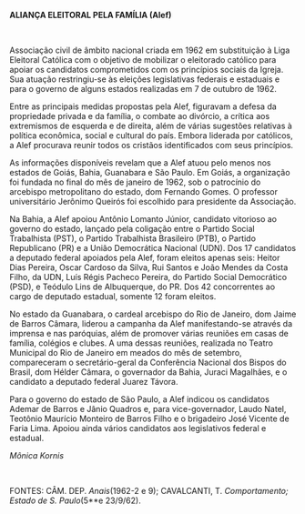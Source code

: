 **ALIANÇA ELEITORAL PELA FAMÍLIA (Alef)**

 

Associação civil de âmbito nacional criada em 1962 em substituição à
Liga Eleitoral Católica com o objetivo de mobilizar o eleitorado
católico para apoiar os candidatos comprometidos com os princípios
sociais da Igreja. Sua atuação restringiu-se às eleições legislativas
federais e estaduais e para o governo de alguns estados realizadas em 7
de outubro de 1962.

Entre as principais medidas propostas pela Alef, figuravam a defesa da
propriedade privada e da família, o combate ao divórcio, a crítica aos
extremismos de esquerda e de direita, além de várias sugestões relativas
à política econômica, social e cultural do país. Embora liderada por
católicos, a Alef procurava reunir todos os cristãos identificados com
seus princípios.

As informações disponíveis revelam que a Alef atuou pelo menos nos
estados de Goiás, Bahia, Guanabara e São Paulo. Em Goiás, a organização
foi fundada no final do mês de janeiro de 1962, sob o patrocínio do
arcebispo metropolitano do estado, dom Fernando Gomes. O professor
universitário Jerônimo Queirós foi escolhido para presidente da
Associação.

Na Bahia, a Alef apoiou Antônio Lomanto Júnior, candidato vitorioso ao
governo do estado, lançado pela coligação entre o Partido Social
Trabalhista (PST), o Partido Trabalhista Brasileiro (PTB), o Partido
Republicano (PR) e a União Democrática Nacional (UDN). Dos 17 candidatos
a deputado federal apoiados pela Alef, foram eleitos apenas seis: Heitor
Dias Pereira, Oscar Cardoso da Silva, Rui Santos e João Mendes da Costa
Filho, da UDN, Luís Régis Pacheco Pereira, do Partido Social Democrático
(PSD), e Teódulo Lins de Albuquerque, do PR. Dos 42 concorrentes ao
cargo de deputado estadual, somente 12 foram eleitos.

No estado da Guanabara, o cardeal arcebispo do Rio de Janeiro, dom Jaime
de Barros Câmara, liderou a campanha da Alef manifestando-se através da
imprensa e nas paróquias, além de promover várias reuniões em casas de
família, colégios e clubes. A uma dessas reuniões, realizada no Teatro
Municipal do Rio de Janeiro em meados do mês de setembro, compareceram o
secretário-geral da Conferência Nacional dos Bispos do Brasil, dom
Hélder Câmara, o governador da Bahia, Juraci Magalhães, e o candidato a
deputado federal Juarez Távora.

Para o governo do estado de São Paulo, a Alef indicou os candidatos
Ademar de Barros e Jânio Quadros e, para vice-governador, Laudo Natel,
Teotônio Maurício Monteiro de Barros Filho e o brigadeiro José Vicente
de Faria Lima. Apoiou ainda vários candidatos aos legislativos federal e
estadual.

*Mônica Kornis*

 

FONTES: CÂM. DEP. *Anais*(1962-2 e 9); CAVALCANTI, T. *Comportamento;
Estado* *de S. Paulo*(5**e 23/9/62).

 

